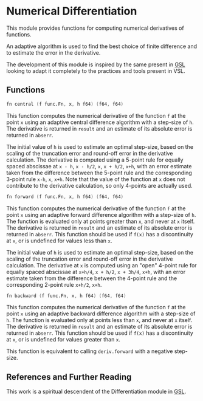 # Numerical Differentiation

This module provides functions for computing numerical derivatives of
functions.

An adaptive algorithm is used to find the best
choice of finite difference and to estimate the error in the derivative.

The development of this module is inspired by the same present in [GSL](https://github.com/ampl/gsl)
looking to adapt it completely to the practices and tools present in VSL.

## Functions

```v ignore
fn central (f func.Fn, x, h f64) (f64, f64)
```

This function computes the numerical derivative of the function `f`
at the point `x` using an adaptive central difference algorithm with
a step-size of `h`. The derivative is returned in `result` and an
estimate of its absolute error is returned in `abserr`.

The initial value of `h` is used to estimate an optimal step-size,
based on the scaling of the truncation error and round-off error in the
derivative calculation. The derivative is computed using a 5-point rule
for equally spaced abscissae at `x - h`, `x - h/2`, `x`,
`x + h/2`, `x+h`, with an error estimate taken from the difference
between the 5-point rule and the corresponding 3-point rule `x-h`,
`x`, `x+h`. Note that the value of the function at `x`
does not contribute to the derivative calculation, so only 4-points are
actually used.

```v ignore
fn forward (f func.Fn, x, h f64) (f64, f64)
```

This function computes the numerical derivative of the function `f`
at the point `x` using an adaptive forward difference algorithm with
a step-size of `h`. The function is evaluated only at points greater
than `x`, and never at `x` itself. The derivative is returned in
`result` and an estimate of its absolute error is returned in
`abserr`. This function should be used if `f(x)` has a
discontinuity at `x`, or is undefined for values less than `x`.

The initial value of `h` is used to estimate an optimal step-size,
based on the scaling of the truncation error and round-off error in the
derivative calculation. The derivative at `x` is computed using an
"open" 4-point rule for equally spaced abscissae at `x+h/4`,
`x + h/2`, `x + 3h/4`, `x+h`, with an error estimate taken
from the difference between the 4-point rule and the corresponding
2-point rule `x+h/2`, `x+h`.

```v ignore
fn backward (f func.Fn, x, h f64) (f64, f64)
```

This function computes the numerical derivative of the function `f`
at the point `x` using an adaptive backward difference algorithm
with a step-size of `h`. The function is evaluated only at points
less than `x`, and never at `x` itself. The derivative is
returned in `result` and an estimate of its absolute error is
returned in `abserr`. This function should be used if `f(x)`
has a discontinuity at `x`, or is undefined for values greater than
`x`.

This function is equivalent to calling `deriv.forward` with a
negative step-size.

## References and Further Reading

This work is a spiritual descendent of the Differentiation module in [GSL](https://github.com/ampl/gsl).
